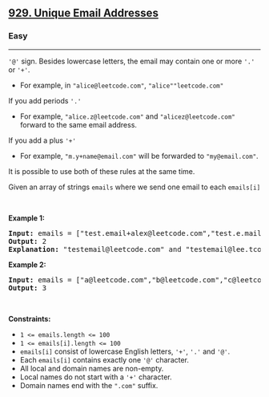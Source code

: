 <h2><a href="https://leetcode.com/problems/unique-email-addresses/">929. Unique Email Addresses</a></h2><h3>Easy</h3><hr><div><p><code>'@'</code><font papago-translate="cached" papago-id="14"> sign. Besides lowercase letters, the email may contain one or more </font><code>'.'</code><font papago-translate="cached" papago-id="15"> or </font><code>'+'</code><font papago-translate="cached" papago-id="16">.</font></p>

<ul>
	<li><font papago-translate="cached" papago-id="17">For example, in </font><code>"alice@leetcode.com"</code><font papago-translate="cached" papago-id="18">, </font><code>"alice"</code><code>"leetcode.com"</code></li>
</ul>

<p><font papago-translate="cached" papago-id="21">If you add periods </font><code>'.'</code></p>

<ul>
	<li><font papago-translate="cached" papago-id="23">For example, </font><code>"alice.z@leetcode.com"</code><font papago-translate="cached" papago-id="24"> and </font><code>"alicez@leetcode.com"</code><font papago-translate="cached" papago-id="25"> forward to the same email address.</font></li>
</ul>

<p><font papago-translate="cached" papago-id="26">If you add a plus </font><code>'+'</code></p>

<ul>
	<li><font papago-translate="cached" papago-id="28">For example, </font><code>"m.y+name@email.com"</code><font papago-translate="cached" papago-id="29"> will be forwarded to </font><code>"my@email.com"</code><font papago-translate="cached" papago-id="30">.</font></li>
</ul>

<p papago-id="31" papago-translate="translated">It is possible to use both of these rules at the same time.</p>

<p><font papago-translate="cached" papago-id="32">Given an array of strings </font><code>emails</code><font papago-translate="cached" papago-id="33"> where we send one email to each </font><code>emails[i]</code></p>

<p>&nbsp;</p>
<p><strong papago-id="35" papago-translate="translated">Example 1:</strong></p>

<pre papago-id="0" papago-translate="cached"><strong papago-id="0-0">Input:</strong> emails = ["test.email+alex@leetcode.com","test.e.mail+bob.cathy@leetcode.com","testemail+david@lee.tcode.com"]
<strong papago-id="0-2">Output:</strong> 2
<strong papago-id="0-4">Explanation:</strong> "testemail@leetcode.com" and "testemail@lee.tcode.com" actually receive mails.
</pre>

<p><strong>Example 2:</strong></p>

<pre><strong>Input:</strong> emails = ["a@leetcode.com","b@leetcode.com","c@leetcode.com"]
<strong>Output:</strong> 3
</pre>

<p>&nbsp;</p>
<p><strong>Constraints:</strong></p>

<ul>
	<li><code>1 &lt;= emails.length &lt;= 100</code></li>
	<li><code>1 &lt;= emails[i].length &lt;= 100</code></li>
	<li><code>emails[i]</code><font papago-translate="translated" papago-id="21"> consist of lowercase English letters, </font><code>'+'</code><font papago-translate="translated" papago-id="22">, </font><code>'.'</code><font papago-translate="translated" papago-id="23"> and </font><code>'@'</code><font papago-translate="translated" papago-id="24">.</font></li>
	<li><font papago-translate="translated" papago-id="25">Each </font><code>emails[i]</code><font papago-translate="translated" papago-id="26"> contains exactly one </font><code>'@'</code><font papago-translate="translated" papago-id="27"> character.</font></li>
	<li>All local and domain names are non-empty.</li>
	<li><font papago-translate="translated" papago-id="28">Local names do not start with a </font><code>'+'</code><font papago-translate="translated" papago-id="29"> character.</font></li>
	<li><font papago-translate="translated" papago-id="30">Domain names end with the </font><code>".com"</code><font papago-translate="translated" papago-id="31"> suffix.</font></li>
</ul>
</div>